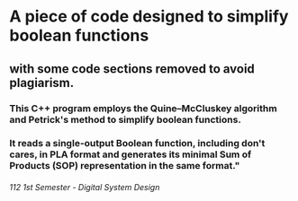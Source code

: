 # A piece of code designed to simplify boolean functions
## with some code sections removed to avoid plagiarism.

### This C++ program employs the Quine–McCluskey algorithm and Petrick's method to simplify boolean functions.
### It reads a single-output Boolean function, including don't cares, in PLA format and generates its minimal Sum of Products (SOP) representation in the same format."

###### 112 1st Semester - Digital System Design 
